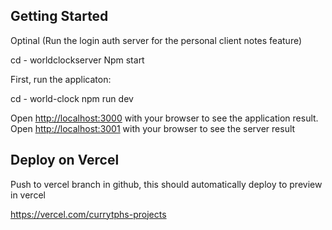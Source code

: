 ## Getting Started

Optinal (Run the login auth server for the personal client notes feature)

cd - worldclockserver
Npm start


First, run the applicaton:

cd - world-clock
npm run dev


Open [http://localhost:3000](http://localhost:3000) with your browser to see the application result.
Open [http://localhost:3001](http://localhost:3001) with your browser to see the server result

## Deploy on Vercel

Push to vercel branch in github, this should automatically deploy to preview in vercel

https://vercel.com/currytphs-projects
